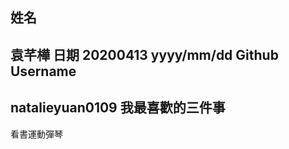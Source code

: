 姓名
----
袁芊樺
日期
20200413
yyyy/mm/dd
Github Username
---------------
natalieyuan0109
我最喜歡的三件事
---------------
看書運動彈琴